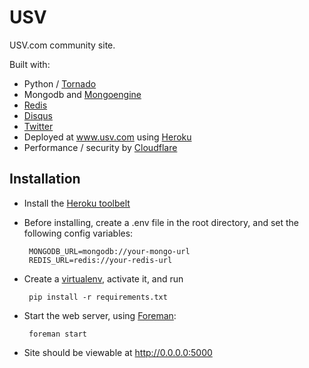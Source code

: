 USV
======

USV.com community site.

Built with:

 * Python / [Tornado](http://tornadoweb.org)
 * Mongodb and [Mongoengine](http://mongoengine.org)
 * [Redis](http://redis.io)
 * [Disqus](http://disqus.com)
 * [Twitter](http://dev.twitter.com)
 * Deployed at www.usv.com using [Heroku](http://heroku.com)
 * Performance / security by [Cloudflare](http://cloudflare.com)
 
Installation
------------

 * Install the [Heroku toolbelt](https://toolbelt.heroku.com/)
 * Before installing, create a .env file in the root directory, and set the following config variables:

		MONGODB_URL=mongodb://your-mongo-url
   		REDIS_URL=redis://your-redis-url

 * Create a [virtualenv](https://github.com/pypa/virtualenv), activate it, and run 

 		pip install -r requirements.txt

 * Start the web server, using [Foreman](https://devcenter.heroku.com/articles/procfile#developing-locally-with-foreman):

 		foreman start

 * Site should be viewable at http://0.0.0.0:5000

